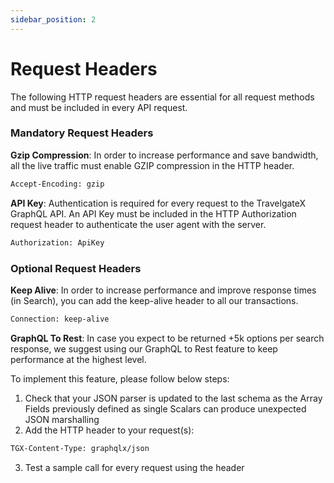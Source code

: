 ```yaml
---
sidebar_position: 2
---
```


# Request Headers

The following HTTP request headers are essential for all request methods and must be included in every API request.

### Mandatory Request Headers

**Gzip Compression**: In order to increase performance and save bandwidth, all the live traffic must enable GZIP compression in the HTTP header. 

```html
Accept-Encoding: gzip
```                           

**API Key**: Authentication is required for every request to the TravelgateX GraphQL API. An API Key must be included in the HTTP Authorization request header to authenticate the user agent with the server.

```html
Authorization: ApiKey
```              

### Optional Request Headers

**Keep Alive**: In order to increase performance and improve response times (in Search), you can add the keep-alive header to all our transactions. 

```html
Connection: keep-alive 
```                                                        
**GraphQL To Rest**: In case you expect to be returned +5k options per search response, we suggest using our GraphQL to Rest feature to keep performance at the highest level.

To implement this feature, please follow below steps:
1. Check that your JSON parser is updated to the last schema as the Array Fields previously defined as single Scalars can produce unexpected JSON marshalling
2. Add the HTTP header to your request(s): 
```html
TGX-Content-Type: graphqlx/json
```  
3. Test a sample call for every request using the header
